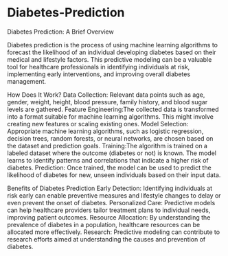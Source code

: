 # Diabetes-Prediction
 Diabetes Prediction: A Brief Overview

Diabetes prediction is the process of using machine learning algorithms to forecast the likelihood of an individual developing diabetes based on their medical and lifestyle factors. This predictive modeling can be a valuable tool for healthcare professionals in identifying individuals at risk, implementing early interventions, and improving overall diabetes management.

How Does It Work?
Data Collection: Relevant data points such as age, gender, weight, height, blood pressure, family history, and blood sugar levels are gathered.
Feature Engineering:The collected data is transformed into a format suitable for machine learning algorithms. This might involve creating new features or scaling existing ones.
Model Selection: Appropriate machine learning algorithms, such as logistic regression, decision trees, random forests, or neural networks, are chosen based on the dataset and prediction goals.
Training:The algorithm is trained on a labeled dataset where the outcome (diabetes or not) is known. The model learns to identify patterns and correlations that indicate a higher risk of diabetes.
Prediction: Once trained, the model can be used to predict the likelihood of diabetes for new, unseen individuals based on their input data.

 Benefits of Diabetes Prediction 
 Early Detection: Identifying individuals at risk early can enable preventive measures and lifestyle changes to delay or even prevent the onset of diabetes.
Personalized Care: Predictive models can help healthcare providers tailor treatment plans to individual needs, improving patient outcomes.
Resource Allocation: By understanding the prevalence of diabetes in a population, healthcare resources can be allocated more effectively.
Research: Predictive modeling can contribute to research efforts aimed at understanding the causes and prevention of diabetes.


